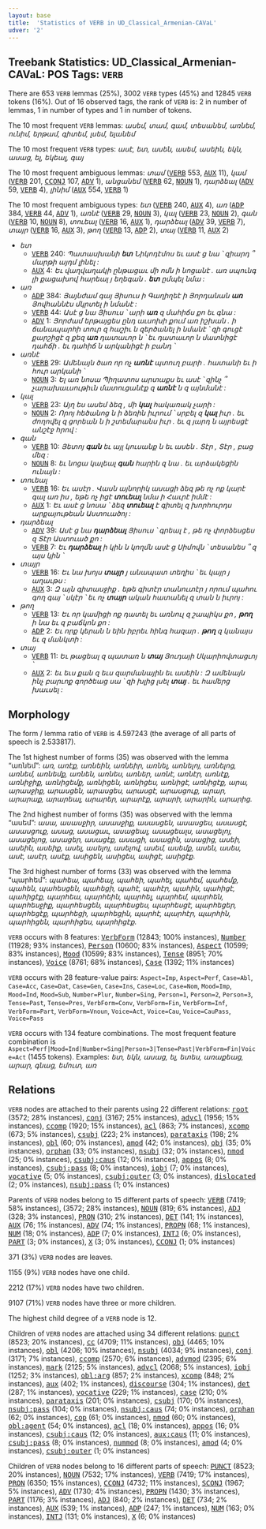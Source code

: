 ```yaml
---
layout: base
title:  'Statistics of VERB in UD_Classical_Armenian-CAVaL'
udver: '2'
---
```


## Treebank Statistics: UD_Classical_Armenian-CAVaL: POS Tags: `VERB`

There are 653 `VERB` lemmas (25%), 3002 `VERB` types (45%) and 12845 `VERB` tokens (16%).
Out of 16 observed tags, the rank of `VERB` is: 2 in number of lemmas, 1 in number of types and 1 in number of tokens.

The 10 most frequent `VERB` lemmas: <em>ասեմ, տամ, գամ, տեսանեմ, առնեմ, ունիմ, երթամ, գիտեմ, լսեմ, ելանեմ</em>

The 10 most frequent `VERB` types:  <em>ասէ, ետ, ասեն, ասեմ, ասեին, եկն, ասաց, ել, եկեալ, գայ</em>

The 10 most frequent ambiguous lemmas: <em>տամ</em> (<tt><a href="xcl_caval-pos-VERB.html">VERB</a></tt> 553, <tt><a href="xcl_caval-pos-AUX.html">AUX</a></tt> 11), <em>կամ</em> (<tt><a href="xcl_caval-pos-VERB.html">VERB</a></tt> 201, <tt><a href="xcl_caval-pos-CCONJ.html">CCONJ</a></tt> 107, <tt><a href="xcl_caval-pos-ADV.html">ADV</a></tt> 1), <em>անցանեմ</em> (<tt><a href="xcl_caval-pos-VERB.html">VERB</a></tt> 62, <tt><a href="xcl_caval-pos-NOUN.html">NOUN</a></tt> 1), <em>դարձեալ</em> (<tt><a href="xcl_caval-pos-ADV.html">ADV</a></tt> 59, <tt><a href="xcl_caval-pos-VERB.html">VERB</a></tt> 4), <em>լինիմ</em> (<tt><a href="xcl_caval-pos-AUX.html">AUX</a></tt> 554, <tt><a href="xcl_caval-pos-VERB.html">VERB</a></tt> 1)

The 10 most frequent ambiguous types:  <em>ետ</em> (<tt><a href="xcl_caval-pos-VERB.html">VERB</a></tt> 240, <tt><a href="xcl_caval-pos-AUX.html">AUX</a></tt> 4), <em>առ</em> (<tt><a href="xcl_caval-pos-ADP.html">ADP</a></tt> 384, <tt><a href="xcl_caval-pos-VERB.html">VERB</a></tt> 44, <tt><a href="xcl_caval-pos-ADV.html">ADV</a></tt> 1), <em>առնէ</em> (<tt><a href="xcl_caval-pos-VERB.html">VERB</a></tt> 29, <tt><a href="xcl_caval-pos-NOUN.html">NOUN</a></tt> 3), <em>կալ</em> (<tt><a href="xcl_caval-pos-VERB.html">VERB</a></tt> 23, <tt><a href="xcl_caval-pos-NOUN.html">NOUN</a></tt> 2), <em>գան</em> (<tt><a href="xcl_caval-pos-VERB.html">VERB</a></tt> 10, <tt><a href="xcl_caval-pos-NOUN.html">NOUN</a></tt> 8), <em>տուեալ</em> (<tt><a href="xcl_caval-pos-VERB.html">VERB</a></tt> 16, <tt><a href="xcl_caval-pos-AUX.html">AUX</a></tt> 1), <em>դարձեալ</em> (<tt><a href="xcl_caval-pos-ADV.html">ADV</a></tt> 39, <tt><a href="xcl_caval-pos-VERB.html">VERB</a></tt> 7), <em>տայր</em> (<tt><a href="xcl_caval-pos-VERB.html">VERB</a></tt> 16, <tt><a href="xcl_caval-pos-AUX.html">AUX</a></tt> 3), <em>թող</em> (<tt><a href="xcl_caval-pos-VERB.html">VERB</a></tt> 13, <tt><a href="xcl_caval-pos-ADP.html">ADP</a></tt> 2), <em>տայ</em> (<tt><a href="xcl_caval-pos-VERB.html">VERB</a></tt> 11, <tt><a href="xcl_caval-pos-AUX.html">AUX</a></tt> 2)


* <em>ետ</em>
  * <tt><a href="xcl_caval-pos-VERB.html">VERB</a></tt> 240: <em>Պատասխանի <b>ետ</b> Նիկոդէմոս եւ ասէ ց նա ՝ զիարդ ՞ մարթի այդմ լինել :</em>
  * <tt><a href="xcl_caval-pos-AUX.html">AUX</a></tt> 4: <em>Եւ վաղվաղակի ընթացաւ մի ոմն ի նոցանէ . առ սպունգ լի քացախով հարեալ յ եղեգան . <b>ետ</b> ըմպել նմա :</em>
* <em>առ</em>
  * <tt><a href="xcl_caval-pos-ADP.html">ADP</a></tt> 384: <em>Յայնժամ գայ Յիսուս ի Գաղիղեէ ի Յորդանան <b>առ</b> Յովհաննէս մկրտել ի նմանէ :</em>
  * <tt><a href="xcl_caval-pos-VERB.html">VERB</a></tt> 44: <em>Ասէ ց նա Յիսուս ՝ արի <b>առ</b> զ մահիճս քո եւ գնա :</em>
  * <tt><a href="xcl_caval-pos-ADV.html">ADV</a></tt> 1: <em>Յորժամ երթայցես ընդ աւսոխի քում առ իշխան . ի ճանապարհի տուր զ հաշիւ ն զերծանել ի նմանէ ՝ զի գուցէ քարշիցէ զ քեզ <b>առ</b> դատաւոր ն ՝ եւ դատաւոր ն մատնիցէ դահճի . եւ դահիճ ն արկանիցէ ի բանդ ՝</em>
* <em>առնէ</em>
  * <tt><a href="xcl_caval-pos-VERB.html">VERB</a></tt> 29: <em>Ամենայն ծառ որ ոչ <b>առնէ</b> պտուղ բարի . հատանի եւ ի հուր արկանի ՝</em>
  * <tt><a href="xcl_caval-pos-NOUN.html">NOUN</a></tt> 3: <em>Ել առ նոսա Պիղատոս արտաքս եւ ասէ ՝ զինչ ՞ չարախաւսութիւն մատուցանէք զ <b>առնէ</b> ն զ այնմանէ :</em>
* <em>կալ</em>
  * <tt><a href="xcl_caval-pos-VERB.html">VERB</a></tt> 23: <em>Այղ ես ասեմ ձեզ , մի <b>կալ</b> հակառակ չարի :</em>
  * <tt><a href="xcl_caval-pos-NOUN.html">NOUN</a></tt> 2: <em>Որոյ հեծանոց ն ի ձեռին իւրում ՝ սրբել զ <b>կալ</b> իւր . եւ ժողովել զ ցորեան ն ի շտեմարանս իւր . եւ զ յարդ ն այրեսցէ անշէջ հրով :</em>
* <em>գան</em>
  * <tt><a href="xcl_caval-pos-VERB.html">VERB</a></tt> 10: <em>Յետոյ <b>գան</b> եւ այլ կուսանք ն եւ ասեն . Տէր , Տէր , բաց մեզ :</em>
  * <tt><a href="xcl_caval-pos-NOUN.html">NOUN</a></tt> 8: <em>եւ նոցա կալեալ <b>գան</b> հարին զ նա . եւ արձակեցին ունայն :</em>
* <em>տուեալ</em>
  * <tt><a href="xcl_caval-pos-VERB.html">VERB</a></tt> 16: <em>Եւ ասէր . Վասն այնորիկ ասացի ձեզ թե ոչ ոք կարէ գալ առ իս , եթե ոչ իցէ <b>տուեալ</b> նմա ի Հաւրէ իմմէ :</em>
  * <tt><a href="xcl_caval-pos-AUX.html">AUX</a></tt> 1: <em>Եւ ասէ ց նոսա ՝ ձեզ <b>տուեալ</b> է գիտել զ խորհուրդս արքայութեան Աստուածոյ :</em>
* <em>դարձեալ</em>
  * <tt><a href="xcl_caval-pos-ADV.html">ADV</a></tt> 39: <em>Ասէ ց նա <b>դարձեալ</b> Յիսուս ՝ գրեալ է , թե ոչ փորձեսցես զ Տէր Աստուած քո :</em>
  * <tt><a href="xcl_caval-pos-VERB.html">VERB</a></tt> 7: <em>Եւ <b>դարձեալ</b> ի կին ն կողմն ասէ ց Սիմովն ՝ տեսանես ՞ զ այս կին ՝</em>
* <em>տայր</em>
  * <tt><a href="xcl_caval-pos-VERB.html">VERB</a></tt> 16: <em>Եւ նա խոյս <b>տայր</b> յ անապատ տեղիս ՝ եւ կայր յ աղաւթս :</em>
  * <tt><a href="xcl_caval-pos-AUX.html">AUX</a></tt> 3: <em>Զ այն գիտասջիք . եթե գիտէր տանուտէր յ որում պահու գող գայ ՝ սկէր ՝ եւ ոչ <b>տայր</b> ական հատանել զ տան ն իւրոյ :</em>
* <em>թող</em>
  * <tt><a href="xcl_caval-pos-VERB.html">VERB</a></tt> 13: <em>Եւ որ կամիցի ոք դատել եւ առնուլ զ շապիկս քո , <b>թող</b> ի նա եւ զ բաճկոն քո :</em>
  * <tt><a href="xcl_caval-pos-ADP.html">ADP</a></tt> 2: <em>Եւ որք կերան ն եին իբրեւ հինգ հազար . <b>թող</b> զ կանայս եւ զ մանկտի :</em>
* <em>տայ</em>
  * <tt><a href="xcl_caval-pos-VERB.html">VERB</a></tt> 11: <em>Եւ թացեալ զ պատառ ն <b>տայ</b> Յուդայի Սկարիովտացւոյ ՝</em>
  * <tt><a href="xcl_caval-pos-AUX.html">AUX</a></tt> 2: <em>եւ եւս քան զ եւս զարմանային եւ ասեին : Զ ամենայն ինչ բարւոք գործեաց սա ՝ զի խլից լսել <b>տայ</b> . եւ համերց խաւսել :</em>

## Morphology

The form / lemma ratio of `VERB` is 4.597243 (the average of all parts of speech is 2.533817).

The 1st highest number of forms (35) was observed with the lemma “առնեմ”: <em>առ, առէք, առնեին, առնեիր, առնել, առնելոյ, առնելոց, առնեմ, առնեմք, առնեն, առնես, առներ, առնէ, առնէր, առնէք, առնիջիք, առնիցեմք, առնիցեն, առնիցես, առնիցէ, առնիցէք, արա, արասջիք, արասցեն, արասցես, արասցէ, արասցուք, արար, արարաք, արարեալ, արարեր, արարէք, արարի, արարին, արարից</em>.

The 2nd highest number of forms (35) was observed with the lemma “ասեմ”: <em>ասա, ասասջիր, ասասջիք, ասասցեն, ասասցես, ասասցէ, ասասցուք, ասաց, ասացաւ, ասացեալ, ասացեալս, ասացելոյ, ասացելոց, ասացեր, ասացէք, ասացի, ասացին, ասացից, ասեի, ասեին, ասեիք, ասել, ասելոյ, ասելով, ասեմ, ասեմք, ասեն, ասես, ասէ, ասէր, ասէք, ասիցեն, ասիցես, ասիցէ, ասիցէք</em>.

The 3rd highest number of forms (33) was observed with the lemma “պարհեմ”: <em>պահեա, պահեալ, պահեի, պահել, պահեմ, պահեմք, պահեն, պահեսցեն, պահեցի, պահէ, պահէր, պահին, պահիցէ, պահիցէք, պարհեա, պարհեին, պարհել, պարհեմ, պարհեն, պարհեսջիք, պարհեսցեն, պարհեսցես, պարհեսցէ, պարհեցեր, պարհեցէք, պարհեցի, պարհեցին, պարհէ, պարհէր, պարհին, պարհիցեն, պարհիցես, պարհիցէք</em>.

`VERB` occurs with 8 features: <tt><a href="xcl_caval-feat-VerbForm.html">VerbForm</a></tt> (12843; 100% instances), <tt><a href="xcl_caval-feat-Number.html">Number</a></tt> (11928; 93% instances), <tt><a href="xcl_caval-feat-Person.html">Person</a></tt> (10600; 83% instances), <tt><a href="xcl_caval-feat-Aspect.html">Aspect</a></tt> (10599; 83% instances), <tt><a href="xcl_caval-feat-Mood.html">Mood</a></tt> (10599; 83% instances), <tt><a href="xcl_caval-feat-Tense.html">Tense</a></tt> (8951; 70% instances), <tt><a href="xcl_caval-feat-Voice.html">Voice</a></tt> (8761; 68% instances), <tt><a href="xcl_caval-feat-Case.html">Case</a></tt> (1392; 11% instances)

`VERB` occurs with 28 feature-value pairs: `Aspect=Imp`, `Aspect=Perf`, `Case=Abl`, `Case=Acc`, `Case=Dat`, `Case=Gen`, `Case=Ins`, `Case=Loc`, `Case=Nom`, `Mood=Imp`, `Mood=Ind`, `Mood=Sub`, `Number=Plur`, `Number=Sing`, `Person=1`, `Person=2`, `Person=3`, `Tense=Past`, `Tense=Pres`, `VerbForm=Conv`, `VerbForm=Fin`, `VerbForm=Inf`, `VerbForm=Part`, `VerbForm=Vnoun`, `Voice=Act`, `Voice=Cau`, `Voice=CauPass`, `Voice=Pass`

`VERB` occurs with 134 feature combinations.
The most frequent feature combination is `Aspect=Perf|Mood=Ind|Number=Sing|Person=3|Tense=Past|VerbForm=Fin|Voice=Act` (1455 tokens).
Examples: <em>ետ, եկն, ասաց, ել, ետես, առաքեաց, արար, գնաց, եմուտ, առ</em>


## Relations

`VERB` nodes are attached to their parents using 22 different relations: <tt><a href="xcl_caval-dep-root.html">root</a></tt> (3572; 28% instances), <tt><a href="xcl_caval-dep-conj.html">conj</a></tt> (3167; 25% instances), <tt><a href="xcl_caval-dep-advcl.html">advcl</a></tt> (1956; 15% instances), <tt><a href="xcl_caval-dep-ccomp.html">ccomp</a></tt> (1920; 15% instances), <tt><a href="xcl_caval-dep-acl.html">acl</a></tt> (863; 7% instances), <tt><a href="xcl_caval-dep-xcomp.html">xcomp</a></tt> (673; 5% instances), <tt><a href="xcl_caval-dep-csubj.html">csubj</a></tt> (223; 2% instances), <tt><a href="xcl_caval-dep-parataxis.html">parataxis</a></tt> (198; 2% instances), <tt><a href="xcl_caval-dep-obl.html">obl</a></tt> (60; 0% instances), <tt><a href="xcl_caval-dep-amod.html">amod</a></tt> (42; 0% instances), <tt><a href="xcl_caval-dep-obj.html">obj</a></tt> (35; 0% instances), <tt><a href="xcl_caval-dep-orphan.html">orphan</a></tt> (33; 0% instances), <tt><a href="xcl_caval-dep-nsubj.html">nsubj</a></tt> (32; 0% instances), <tt><a href="xcl_caval-dep-nmod.html">nmod</a></tt> (25; 0% instances), <tt><a href="xcl_caval-dep-csubj-caus.html">csubj:caus</a></tt> (12; 0% instances), <tt><a href="xcl_caval-dep-appos.html">appos</a></tt> (8; 0% instances), <tt><a href="xcl_caval-dep-csubj-pass.html">csubj:pass</a></tt> (8; 0% instances), <tt><a href="xcl_caval-dep-iobj.html">iobj</a></tt> (7; 0% instances), <tt><a href="xcl_caval-dep-vocative.html">vocative</a></tt> (5; 0% instances), <tt><a href="xcl_caval-dep-csubj-outer.html">csubj:outer</a></tt> (3; 0% instances), <tt><a href="xcl_caval-dep-dislocated.html">dislocated</a></tt> (2; 0% instances), <tt><a href="xcl_caval-dep-nsubj-pass.html">nsubj:pass</a></tt> (1; 0% instances)

Parents of `VERB` nodes belong to 15 different parts of speech: <tt><a href="xcl_caval-pos-VERB.html">VERB</a></tt> (7419; 58% instances),  (3572; 28% instances), <tt><a href="xcl_caval-pos-NOUN.html">NOUN</a></tt> (819; 6% instances), <tt><a href="xcl_caval-pos-ADJ.html">ADJ</a></tt> (328; 3% instances), <tt><a href="xcl_caval-pos-PRON.html">PRON</a></tt> (310; 2% instances), <tt><a href="xcl_caval-pos-DET.html">DET</a></tt> (141; 1% instances), <tt><a href="xcl_caval-pos-AUX.html">AUX</a></tt> (76; 1% instances), <tt><a href="xcl_caval-pos-ADV.html">ADV</a></tt> (74; 1% instances), <tt><a href="xcl_caval-pos-PROPN.html">PROPN</a></tt> (68; 1% instances), <tt><a href="xcl_caval-pos-NUM.html">NUM</a></tt> (18; 0% instances), <tt><a href="xcl_caval-pos-ADP.html">ADP</a></tt> (7; 0% instances), <tt><a href="xcl_caval-pos-INTJ.html">INTJ</a></tt> (6; 0% instances), <tt><a href="xcl_caval-pos-PART.html">PART</a></tt> (3; 0% instances), <tt><a href="xcl_caval-pos-X.html">X</a></tt> (3; 0% instances), <tt><a href="xcl_caval-pos-CCONJ.html">CCONJ</a></tt> (1; 0% instances)

371 (3%) `VERB` nodes are leaves.

1155 (9%) `VERB` nodes have one child.

2212 (17%) `VERB` nodes have two children.

9107 (71%) `VERB` nodes have three or more children.

The highest child degree of a `VERB` node is 12.

Children of `VERB` nodes are attached using 34 different relations: <tt><a href="xcl_caval-dep-punct.html">punct</a></tt> (8523; 20% instances), <tt><a href="xcl_caval-dep-cc.html">cc</a></tt> (4709; 11% instances), <tt><a href="xcl_caval-dep-obj.html">obj</a></tt> (4465; 10% instances), <tt><a href="xcl_caval-dep-obl.html">obl</a></tt> (4206; 10% instances), <tt><a href="xcl_caval-dep-nsubj.html">nsubj</a></tt> (4034; 9% instances), <tt><a href="xcl_caval-dep-conj.html">conj</a></tt> (3171; 7% instances), <tt><a href="xcl_caval-dep-ccomp.html">ccomp</a></tt> (2570; 6% instances), <tt><a href="xcl_caval-dep-advmod.html">advmod</a></tt> (2395; 6% instances), <tt><a href="xcl_caval-dep-mark.html">mark</a></tt> (2125; 5% instances), <tt><a href="xcl_caval-dep-advcl.html">advcl</a></tt> (2068; 5% instances), <tt><a href="xcl_caval-dep-iobj.html">iobj</a></tt> (1252; 3% instances), <tt><a href="xcl_caval-dep-obl-arg.html">obl:arg</a></tt> (857; 2% instances), <tt><a href="xcl_caval-dep-xcomp.html">xcomp</a></tt> (848; 2% instances), <tt><a href="xcl_caval-dep-aux.html">aux</a></tt> (402; 1% instances), <tt><a href="xcl_caval-dep-discourse.html">discourse</a></tt> (304; 1% instances), <tt><a href="xcl_caval-dep-det.html">det</a></tt> (287; 1% instances), <tt><a href="xcl_caval-dep-vocative.html">vocative</a></tt> (229; 1% instances), <tt><a href="xcl_caval-dep-case.html">case</a></tt> (210; 0% instances), <tt><a href="xcl_caval-dep-parataxis.html">parataxis</a></tt> (201; 0% instances), <tt><a href="xcl_caval-dep-csubj.html">csubj</a></tt> (170; 0% instances), <tt><a href="xcl_caval-dep-nsubj-pass.html">nsubj:pass</a></tt> (104; 0% instances), <tt><a href="xcl_caval-dep-nsubj-caus.html">nsubj:caus</a></tt> (74; 0% instances), <tt><a href="xcl_caval-dep-orphan.html">orphan</a></tt> (62; 0% instances), <tt><a href="xcl_caval-dep-cop.html">cop</a></tt> (61; 0% instances), <tt><a href="xcl_caval-dep-nmod.html">nmod</a></tt> (60; 0% instances), <tt><a href="xcl_caval-dep-obl-agent.html">obl:agent</a></tt> (54; 0% instances), <tt><a href="xcl_caval-dep-acl.html">acl</a></tt> (18; 0% instances), <tt><a href="xcl_caval-dep-appos.html">appos</a></tt> (16; 0% instances), <tt><a href="xcl_caval-dep-csubj-caus.html">csubj:caus</a></tt> (12; 0% instances), <tt><a href="xcl_caval-dep-aux-caus.html">aux:caus</a></tt> (11; 0% instances), <tt><a href="xcl_caval-dep-csubj-pass.html">csubj:pass</a></tt> (8; 0% instances), <tt><a href="xcl_caval-dep-nummod.html">nummod</a></tt> (8; 0% instances), <tt><a href="xcl_caval-dep-amod.html">amod</a></tt> (4; 0% instances), <tt><a href="xcl_caval-dep-csubj-outer.html">csubj:outer</a></tt> (1; 0% instances)

Children of `VERB` nodes belong to 16 different parts of speech: <tt><a href="xcl_caval-pos-PUNCT.html">PUNCT</a></tt> (8523; 20% instances), <tt><a href="xcl_caval-pos-NOUN.html">NOUN</a></tt> (7532; 17% instances), <tt><a href="xcl_caval-pos-VERB.html">VERB</a></tt> (7419; 17% instances), <tt><a href="xcl_caval-pos-PRON.html">PRON</a></tt> (6350; 15% instances), <tt><a href="xcl_caval-pos-CCONJ.html">CCONJ</a></tt> (4732; 11% instances), <tt><a href="xcl_caval-pos-SCONJ.html">SCONJ</a></tt> (1967; 5% instances), <tt><a href="xcl_caval-pos-ADV.html">ADV</a></tt> (1730; 4% instances), <tt><a href="xcl_caval-pos-PROPN.html">PROPN</a></tt> (1430; 3% instances), <tt><a href="xcl_caval-pos-PART.html">PART</a></tt> (1176; 3% instances), <tt><a href="xcl_caval-pos-ADJ.html">ADJ</a></tt> (840; 2% instances), <tt><a href="xcl_caval-pos-DET.html">DET</a></tt> (734; 2% instances), <tt><a href="xcl_caval-pos-AUX.html">AUX</a></tt> (539; 1% instances), <tt><a href="xcl_caval-pos-ADP.html">ADP</a></tt> (247; 1% instances), <tt><a href="xcl_caval-pos-NUM.html">NUM</a></tt> (163; 0% instances), <tt><a href="xcl_caval-pos-INTJ.html">INTJ</a></tt> (131; 0% instances), <tt><a href="xcl_caval-pos-X.html">X</a></tt> (6; 0% instances)

